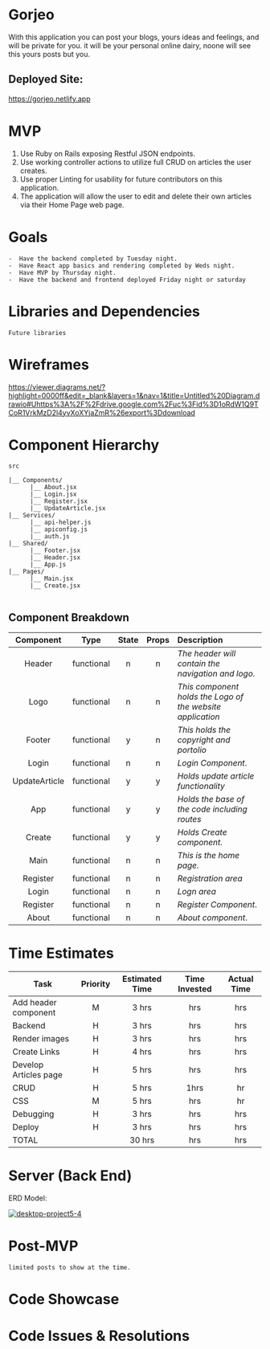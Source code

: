 # Gorjeo
With this application you can post your blogs, yours ideas and feelings, and will be private for you. it will be your personal online dairy, noone will see this yours posts but you.

## Deployed Site:
https://gorjeo.netlify.app

# MVP
1. Use Ruby on Rails exposing Restful JSON endpoints.
2. Use working controller actions to utilize full CRUD on articles the user creates.
3. Use proper Linting for usability for future contributors on this application.
4. The application will allow the user to edit and delete their own articles via their Home Page web page. 

# Goals
```
-  Have the backend completed by Tuesday night.
-  Have React app basics and rendering completed by Weds night. 
-  Have MVP by Thursday night.
-  Have the backend and frontend deployed Friday night or saturday
```


# Libraries and Dependencies
```
Future libraries

```

# Wireframes

https://viewer.diagrams.net/?highlight=0000ff&edit=_blank&layers=1&nav=1&title=Untitled%20Diagram.drawio#Uhttps%3A%2F%2Fdrive.google.com%2Fuc%3Fid%3D1oRdW1Q9TCoR1VrkMzD2l4yvXoXYjaZmR%26export%3Ddownload


# Component Hierarchy
```
src
      
|__ Components/
      |__ About.jsx
      |__ Login.jsx
      |__ Register.jsx
      |__ UpdateArticle.jsx
|__ Services/
      |__ api-helper.js
      |__ apiconfig.js
      |__ auth.js
|__ Shared/
      |__ Footer.jsx
      |__ Header.jsx
      |__ App.js
|__ Pages/
      |__ Main.jsx
      |__ Create.jsx
       
   ```  

## Component Breakdown

|  Component   |    Type    | State | Props | Description                                                      |
| :----------: | :--------: | :---: | :---: | :--------------------------------------------------------------- |
|    Header    | functional |   n   |   n   | _The header will contain the navigation and logo._               |
|  Logo       | functional |   n   |   n   | _This component holds the Logo of the website application_       |
|   Footer     | functional |   y   |   n   | _This holds the copyright and portolio_                              |
|    Login      | functional |   n   |   n   | _Login Component_.                      |
|    UpdateArticle    | functional |   y   |   y   | _Holds update article functionality_      |
|    App   | functional |   y   |   y   | _Holds the base of the code including routes_  |
|    Create | functional |   y   |   y   | _Holds Create component._    |
|    Main    | functional |   n   |   n   | _This is the home page._               |
|    Register    | functional |   n   |   n   | _Registration area_               |
|    Login    | functional |   n   |   n   | _Logn area_               |
|Register      | functional |   n   |   n   | _Register Component_.                      |
|About     | functional |   n   |   n   | _About component_.                      |

# Time Estimates

| Task                | Priority | Estimated Time | Time Invested | Actual Time |
| ------------------- | :------: | :------------: | :-----------: | :---------: |
| Add header component |    M     |     3 hrs      |      hrs     |      hrs      |
| Backend           |    H     |     3 hrs      |      hrs     |      hrs      |
| Render images       |    H     |     3 hrs      |      hrs     |      hrs      |
| Create Links        |    H     |     4 hrs      |      hrs     |       hrs     |
| Develop Articles page   |    H     |     5 hrs      |     hrs     |      hrs     |
| CRUD    |    H     |     5 hrs      |      1hrs     |       hr      |
| CSS                 |    M     |     5 hrs      |      hrs     |     hr       |
|     Debugging       |    H     |     3 hrs      |      hrs     |     hrs      |
|     Deploy       |    H     |     3 hrs      |      hrs     |     hrs      |
| TOTAL               |          |     30 hrs     |     hrs     |      hrs    |



# Server (Back End)
ERD Model:

<a href='https://postimg.cc/jw7MnZ3P' target='_blank'><img src='https://i.postimg.cc/jw7MnZ3P/desktop-project5-4.png' border='0' alt='desktop-project5-4'/></a>


# Post-MVP
```
limited posts to show at the time. 

```
# Code Showcase


# Code Issues & Resolutions
